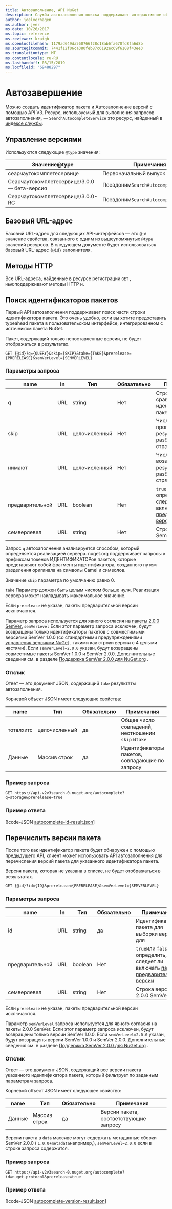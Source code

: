 ```yaml
---
title: Автозаполнение, API NuGet
description: Служба автозаполнения поиска поддерживает интерактивное обнаружение идентификаторов и версий пакетов.
author: joelverhagen
ms.author: jver
ms.date: 10/26/2017
ms.topic: reference
ms.reviewer: kraigb
ms.openlocfilehash: 1179ad649da560766f28c18ab6fa670fd8fa6d8b
ms.sourcegitcommit: 7441f12f06ca380feb87c6192ec69f6108f43ee3
ms.translationtype: MT
ms.contentlocale: ru-RU
ms.lasthandoff: 08/15/2019
ms.locfileid: "69488297"
---
```

# <a name="autocomplete"></a>Автозавершение

Можно создать идентификатор пакета и Автозаполнение версий с помощью API V3. Ресурс, используемый для выполнения запросов автозаполнения, — `SearchAutocompleteService` это ресурс, найденный в [индексе службы](service-index.md).

## <a name="versioning"></a>Управление версиями

Используются следующие `@type` значения:

Значение@type                          | Примечания
------------------------------------ | -----
сеарчаутокомплетесервице            | Первоначальный выпуск
Сеарчаутокомплетесервице/3.0.0 — бета-версия | Псевдоним`SearchAutocompleteService`
Сеарчаутокомплетесервице/3.0.0-RC   | Псевдоним`SearchAutocompleteService`

## <a name="base-url"></a>Базовый URL-адрес

Базовый URL-адрес для следующих API-интерфейсов — это `@id` значение свойства, связанного с одним из вышеупомянутых `@type` значений ресурсов. В следующем документе будет использоваться базовый URL-адрес `{@id}` заполнителя.

## <a name="http-methods"></a>Методы HTTP

Все URL-адреса, найденные в ресурсе регистрации `GET` , `HEAD`поддерживают методы HTTP и.

## <a name="search-for-package-ids"></a>Поиск идентификаторов пакетов

Первый API автозаполнения поддерживает поиск части строки идентификатора пакета. Это очень удобно, если вы хотите предоставить typeahead пакета в пользовательском интерфейсе, интегрированном с источником пакета NuGet.

Пакет, содержащий только непоставленные версии, не будет отображаться в результатах.

    GET {@id}?q={QUERY}&skip={SKIP}&take={TAKE}&prerelease={PRERELEASE}&semVerLevel={SEMVERLEVEL}

### <a name="request-parameters"></a>Параметры запроса

name        | In     | Тип    | Обязательно | Примечания
----------- | ------ | ------- | -------- | -----
q           | URL    | string  | Нет       | Строка для сравнения с идентификаторами пакета
skip        | URL    | целочисленный | Нет       | Число пропускаемых результатов для разбивки на страницы
нимают        | URL    | целочисленный | Нет       | Число возвращаемых результатов для разбивки на страницы
предварительной  | URL    | boolean | Нет       | `true`или `false` определить, следует ли включать [пакеты предварительной версии](../create-packages/prerelease-packages.md)
семверлевел | URL    | string  | Нет       | Строка версии SemVer 1.0.0 

Запрос `q` автозаполнения анализируется способом, который определяется реализацией сервера. nuget.org поддерживает запросы к префиксам токенов ИДЕНТИФИКАТОРов пакетов, которые представляют собой фрагменты идентификатора, созданного путем разделения оригинала на символы Camel и символов.

Значение `skip` параметра по умолчанию равно 0.

`take` Параметр должен быть целым числом больше нуля. Реализация сервера может накладывать максимальное значение.

Если `prerelease` не указан, пакеты предварительной версии исключаются.

Параметр запроса используется для явного согласия на [пакеты 2.0.0 SemVer.](https://github.com/NuGet/Home/wiki/SemVer2-support-for-nuget.org-%28server-side%29#identifying-semver-v200-packages) `semVerLevel`
Если этот параметр запроса исключен, будут возвращены только идентификаторы пакетов с совместимыми версиями SemVer 1.0.0 (со стандартными предупреждениями [управления версиями NuGet](../concepts/package-versioning.md) , такими как строки версии с 4 целыми частями).
Если `semVerLevel=2.0.0` указан, будут возвращены совместимые пакеты SemVer 1.0.0 и SemVer 2.0.0. Дополнительные сведения см. в разделе [Поддержка SemVer 2.0.0 для NuGet.org](https://github.com/NuGet/Home/wiki/SemVer2-support-for-nuget.org-%28server-side%29) .

### <a name="response"></a>Отклик

Ответ — это документ JSON, содержащий `take` результаты автозаполнения.

Корневой объект JSON имеет следующие свойства:

name      | Тип             | Обязательно | Примечания
--------- | ---------------- | -------- | -----
тоталхитс | целочисленный          | да      | Общее число совпадений, неотношении `skip` и`take`
Данные      | Массив строк | да      | Идентификаторы пакетов, совпадающие по запросу

### <a name="sample-request"></a>Пример запроса

    GET https://api-v2v3search-0.nuget.org/autocomplete?q=storage&prerelease=true

### <a name="sample-response"></a>Пример ответа

[!code-JSON [autocomplete-id-result.json](./_data/autocomplete-id-result.json)]

## <a name="enumerate-package-versions"></a>Перечислить версии пакета

После того как идентификатор пакета будет обнаружен с помощью предыдущего API, клиент может использовать API автозаполнения для перечисления версий пакета для указанного идентификатора пакета.

Версия пакета, которая не указана в списке, не будет отображаться в результатах.

    GET {@id}?id={ID}&prerelease={PRERELEASE}&semVerLevel={SEMVERLEVEL}

### <a name="request-parameters"></a>Параметры запроса

name        | In     | Тип    | Обязательно | Примечания
----------- | ------ | ------- | -------- | -----
id          | URL    | string  | да      | Идентификатор пакета для выборки версий для
предварительной  | URL    | boolean | Нет       | `true`или `false` определить, следует ли включать [пакеты предварительной версии](../create-packages/prerelease-packages.md)
семверлевел | URL    | string  | Нет       | Строка версии 2.0.0 SemVer 

Если `prerelease` не указан, пакеты предварительной версии исключаются.

Параметр `semVerLevel` запроса используется для явного согласия на пакеты 2.0.0 SemVer. Если этот параметр запроса исключен, будут возвращены только версии SemVer 1.0.0. Если `semVerLevel=2.0.0` указан, будут возвращены версии SemVer 1.0.0 и SemVer 2.0.0. Дополнительные сведения см. в разделе [Поддержка SemVer 2.0.0 для NuGet.org](https://github.com/NuGet/Home/wiki/SemVer2-support-for-nuget.org-%28server-side%29) .

### <a name="response"></a>Отклик

Ответ — это документ JSON, содержащий все версии пакета указанного идентификатора пакета, который фильтрует по заданным параметрам запроса.

Корневой объект JSON имеет следующее свойство:

name      | Тип             | Обязательно | Примечания
--------- | ---------------- | -------- | -----
Данные      | Массив строк | да      | Версии пакета, соответствующие запросу

Версии пакета в `data` массиве могут содержать метаданные сборки SemVer 2.0.0 ( `1.0.0+metadata`например,), `semVerLevel=2.0.0` если в строке запроса содержится.

### <a name="sample-request"></a>Пример запроса

    GET https://api-v2v3search-0.nuget.org/autocomplete?id=nuget.protocol&prerelease=true

### <a name="sample-response"></a>Пример ответа

[!code-JSON [autocomplete-version-result.json](./_data/autocomplete-version-result.json)]
